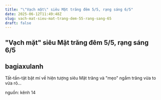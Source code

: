 ```yaml
---
title: "\"Vạch mặt\" siêu Mặt trăng đêm 5/5, rạng sáng 6/5"
date: 2025-06-12T11:49:48Z
slug: vach-mat-sieu-mat-trang-dem-55-rang-sang-65
draft: false
---
```


## "Vạch mặt" siêu Mặt trăng đêm 5/5, rạng sáng 6/5

## bagiaxulanh

Tất-tần-tật bật mí về hiện tượng siêu Mặt trăng và "mẹo" ngắm trăng vừa to vừa rõ...

 

 
 

 
 

 
 

 
 

 
 

 
 

 
 
 

 
 

 
 
nguồn: kênh 14